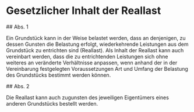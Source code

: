 # Gesetzlicher Inhalt der Reallast



\#\# Abs. 1

 Ein Grundstück kann in der Weise belastet werden, dass an denjenigen, zu dessen Gunsten die Belastung erfolgt, wiederkehrende Leistungen aus dem Grundstück zu entrichten sind (Reallast). Als Inhalt der Reallast kann auch vereinbart werden, dass die zu entrichtenden Leistungen sich ohne weiteres an veränderte Verhältnisse anpassen, wenn anhand der in der Vereinbarung festgelegten Voraussetzungen Art und Umfang der Belastung des Grundstücks bestimmt werden können.

\#\# Abs. 2

 Die Reallast kann auch zugunsten des jeweiligen Eigentümers eines anderen Grundstücks bestellt werden. 

